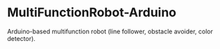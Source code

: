 # MultiFunctionRobot-Arduino
Arduino-based multifunction robot (line follower, obstacle avoider, color detector).
